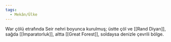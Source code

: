 ```yaml
---  
tags:  
  - Mekân/Ülke  
---  
```

  
War çölü etrafında Seir nehri boyunca kurulmuş; üstte çöl ve [[Rand Diyarı]], sağda [[İmparatorluk]], altta [[Great Forest]], soldaysa denizle çevrili bölge.